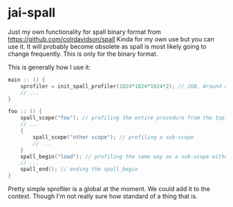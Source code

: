 # jai-spall

Just my own functionality for spall binary format from https://github.com/colrdavidson/spall
Kinda for my own use but you can use it. It will probably become obsolete as spall is most likely going to change frequently.
This is only for the binary format.

This is generally how I use it:

```go
main :: () {
	sprofiler = init_spall_profiler(1024*1024*1024*2); // 2GB, Around about max that the spall wasm version can handle
	// ...
}

foo :: () {
	spall_scope("foo"); // profiling the entire procedure from the top of the procedure
	// ...
	{
		spall_scope("other scope"); // profiling a sub-scope
		// ...
	}
	spall_begin("load"); // profiling the same way as a sub-scope without making a scope
	// ...
	spall_end(); // ending the spall_begin
}
```
Pretty simple
sprofiler is a global at the moment. We could add it to the context. Though I'm not really sure how standard of a thing that is.
